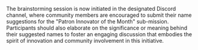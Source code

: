 

The brainstorming session is now initiated in the designated Discord channel, where community members are encouraged to submit their name suggestions for the "Patron Innovator of the Month" sub-mission. Participants should also elaborate on the significance or meaning behind their suggested names to foster an engaging discussion that embodies the spirit of innovation and community involvement in this initiative.
